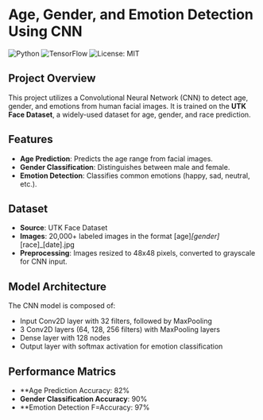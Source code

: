 # Age, Gender, and Emotion Detection Using CNN
![Python](https://img.shields.io/badge/python-v3.8-blue)
![TensorFlow](https://img.shields.io/badge/tensorflow-v2.5-orange)
![License: MIT](https://img.shields.io/badge/License-MIT-yellow.svg)

## Project Overview
This project utilizes a Convolutional Neural Network (CNN) to detect age, gender, and emotions from human facial images. It is trained on the **UTK Face Dataset**, a widely-used dataset for age, gender, and race prediction.

## Features
- **Age Prediction**: Predicts the age range from facial images.
- **Gender Classification**: Distinguishes between male and female.
- **Emotion Detection**: Classifies common emotions (happy, sad, neutral, etc.).

## Dataset
- **Source**: UTK Face Dataset
- **Images**: 20,000+ labeled images in the format [age]_[gender]_[race]_[date].jpg
- **Preprocessing**: Images resized to 48x48 pixels, converted to grayscale for CNN input.

## Model Architecture
The CNN model is composed of:
- Input Conv2D layer with 32 filters, followed by MaxPooling
- 3 Conv2D layers (64, 128, 256 filters) with MaxPooling layers
- Dense layer with 128 nodes
- Output layer with softmax activation for emotion classification

## Performance Matrics
- **Age Prediction Accuracy: 82%
- **Gender Classification Accuracy**: 90%
- **Emotion Detection F=Accuracy: 97%

